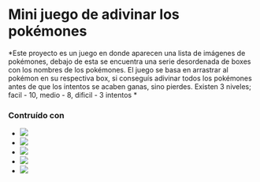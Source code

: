 # Mini juego de adivinar los pokémones

*Este proyecto es un juego en donde aparecen una lista de imágenes de pokémones, debajo de esta se encuentra una serie desordenada de boxes con los nombres de los pokémones. El juego se basa en arrastrar al pokémon en su respectiva box, si conseguís adivinar todos los pokémones antes de que los intentos se acaben ganas, sino pierdes.
Existen 3 niveles; facil - 10, medio - 8, dificil - 3 intentos *

### Contruído con 
* <img src="https://img.shields.io/badge/HTML-e96228?&style=for-the-badge&logo=HTML&logoColor=white">
* <img src="https://img.shields.io/badge/css-2e90f7?style=for-the-badge&logo=css&logoColor=white">
* <img src="https://img.shields.io/badge/javascript-efd81d?style=for-the-badge&logo=javascript&logoColor=fff">
* <img src="https://img.shields.io/badge/pokeapi-ef5350?style=for-the-badge&logo=pokemon&logoColor=fff">
* <img src="https://img.shields.io/badge/drag & drop api-0a0?style=for-the-badge&logo=&logoColor=fff">
